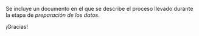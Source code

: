 Se incluye un documento en el que se describe el proceso llevado durante la etapa de *preparación de los datos*.

¡Gracias!
